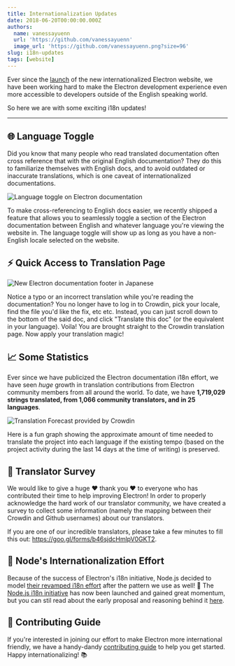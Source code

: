 ```yaml
---
title: Internationalization Updates
date: 2018-06-20T00:00:00.000Z
authors:
  name: vanessayuenn
  url: 'https://github.com/vanessayuenn'
  image_url: 'https://github.com/vanessayuenn.png?size=96'
slug: i18n-updates
tags: [website]
---
```


Ever since the [launch](https://electronjs.org/blog/new-website) of the new internationalized Electron website, we have been working hard to make the Electron development experience even more accessible to developers outside of the English speaking world.

So here we are with some exciting i18n updates!

---

## 🌐 Language Toggle

Did you know that many people who read translated documentation often cross reference that with the original English documentation? They do this to familiarize themselves with English docs, and to avoid outdated or inaccurate translations, which is one caveat of internationalized documentations.

![Language toggle on Electron documentation](https://user-images.githubusercontent.com/6842965/35578586-cae629e2-05e4-11e8-9431-0278f8c2b39f.gif)

To make cross-referencing to English docs easier, we recently shipped a feature that allows you to seamlessly toggle a section of the Electron documentation between English and whatever language you're viewing the website in. The language toggle will show up as long as you have a non-English locale selected on the website.

## ⚡️ Quick Access to Translation Page

![New Electron documentation footer in Japanese](https://user-images.githubusercontent.com/6842965/36511386-c32e31fc-1766-11e8-8484-7466be6a5eb0.png)

Notice a typo or an incorrect translation while you're reading the documentation? You no longer have to log in to Crowdin, pick your locale, find the file you'd like the fix, etc etc. Instead, you can just scroll down to the bottom of the said doc, and click "Translate this doc" (or the equivalent in your language). Voila! You are brought straight to the Crowdin translation page. Now apply your translation magic!

## 📈 Some Statistics

Ever since we have publicized the Electron documentation i18n effort, we have seen _huge_ growth in translation contributions from Electron community members from all around the world. To date, we have **1,719,029 strings translated, from 1,066 community translators, and in 25 languages**.

![Translation Forecast provided by Crowdin](https://user-images.githubusercontent.com/6842965/41649826-ca26037c-747c-11e8-9594-5ce12d2978e2.png)

Here is a fun graph showing the approximate amount of time needed to translate the project into each language if the existing tempo (based on the project activity during the last 14 days at the time of writing) is preserved.

## 📃 Translator Survey

We would like to give a huge ❤️ thank you ❤️ to everyone who has contributed their time to help improving Electron! In order to properly acknowledge the hard work of our translator community, we have created a survey to collect some information (namely the mapping between their Crowdin and Github usernames) about our translators.

If you are one of our incredible translators, please take a few minutes to fill this out: https://goo.gl/forms/b46sjdcHmlpV0GKT2.

## 🙌 Node's Internationalization Effort

Because of the success of Electron's i18n initiative, Node.js decided to model [their revamped i18n effort](https://github.com/nodejs/i18n) after the pattern we use as well! 🎉 The [Node.js i18n initiative](https://github.com/nodejs/i18n) has now been launched and gained great momentum, but you can stil read about the early proposal and reasoning behind it [here](https://medium.com/the-node-js-collection/internationalizing-node-js-fe7761798b0a).

## 🔦 Contributing Guide

If you're interested in joining our effort to make Electron more international friendly, we have a handy-dandy [contributing guide](https://github.com/electron/i18n/blob/master/contributing.md) to help you get started. Happy internationalizing! 📚
